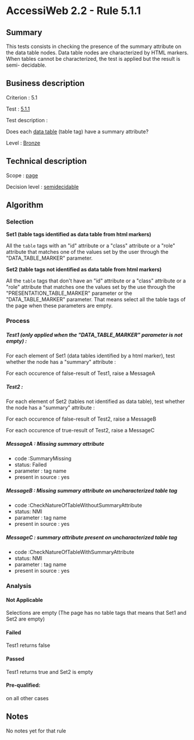 # AccessiWeb 2.2 - Rule 5.1.1

## Summary

This tests consists in checking the presence of the summary attribute on
the data table nodes. Data table nodes are characterized by HTML
markers. When tables cannot be characterized, the test is applied but
the result is semi- decidable.

## Business description

Criterion : 5.1

Test : [5.1.1](http://accessiweb.org/index.php/accessiweb-22-english-version.html#test-5-1-1)

Test description :

Does each [data
table](http://accessiweb.org/index.php/glossary-76.html#mTabDonnee)
(table tag) have a summary attribute?

Level : [Bronze](/en/category/rules-design/accessiweb-11/level/bronze)

## Technical description

Scope : [page](/en/category/rules-design/accessiweb-11/scope/page)

Decision level :
[semidecidable](/en/category/rules-design/accessiweb-11/decision-level/semidecidable)

## Algorithm

### Selection

**Set1 (table tags identified as data table from html markers)**

All the `table` tags with an "id" attribute or a "class" attribute or a
"role" attribute that matches one of the values set by the user through
the "DATA\_TABLE\_MARKER" parameter.

**Set2 (table tags not identified as data table from html markers)**

All the `table` tags that don't have an "id" attribute or a "class"
attribute or a "role" attribute that matches one the values set by the
use through the "PRESENTATION\_TABLE\_MARKER" parameter or the
"DATA\_TABLE\_MARKER" parameter. That means select all the table tags of
the page when these parameters are empty.

### Process

##### Test1 (only applied when the "DATA\_TABLE\_MARKER" parameter is not empty) :

For each element of Set1 (data tables identified by a html marker), test
whether the node has a "summary" attribute :

For each occurence of false-result of Test1, raise a MessageA

##### Test2 :

For each element of Set2 (tables not identified as data table), test
whether the node has a "summary" attribute :

For each occurence of false-result of Test2, raise a MessageB

For each occurence of true-result of Test2, raise a MessageC

##### MessageA : Missing summary attribute

-   code :SummaryMissing
-   status: Failed
-   parameter : tag name
-   present in source : yes

##### MessageB : Missing summary attribute on uncharacterized table tag

-   code :CheckNatureOfTableWithoutSummaryAttribute
-   status: NMI
-   parameter : tag name
-   present in source : yes

##### MessageC : summary attribute present on uncharacterized table tag

-   code :CheckNatureOfTableWithSummaryAttribute
-   status: NMI
-   parameter : tag name
-   present in source : yes

### Analysis

#### Not Applicable

Selections are empty (The page has no table tags that means that Set1
and Set2 are empty)

#### Failed

Test1 returns false

#### Passed

Test1 returns true and Set2 is empty

#### Pre-qualified:

on all other cases

## Notes

No notes yet for that rule
